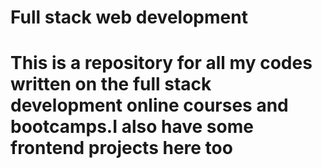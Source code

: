 # Full stack web development

<h1>This is a repository for all my codes written on the full stack development online courses and bootcamps.I also have some frontend projects here too</h1>
